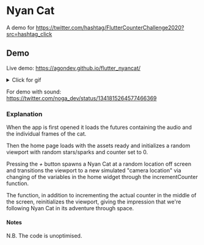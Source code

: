 # Nyan Cat

A demo for https://twitter.com/hashtag/FlutterCounterChallenge2020?src=hashtag_click

## Demo

Live demo: https://agondev.github.io/flutter_nyancat/

<details>
<summary>Click for gif</summary>
  
![gif with no sound](https://github.com/agondev/flutter_nyancat/blob/master/demo/ex.gif)
</details>

For demo with sound: https://twitter.com/noga_dev/status/1341815264577466369

### Explanation

When the app is first opened it loads the futures containing the audio and the individual frames of the cat.

Then the home page loads with the assets ready and initializes a random viewport with random stars/sparks and counter set to 0.

Pressing the _+_ button spawns a Nyan Cat at a random location off screen and transitions the viewport to a new simulated "camera location" via changing of the variables in the home widget through the incrementCounter function.

The function, in addition to incrementing the actual counter in the middle of the screen, reinitializes the viewport, giving the impression that we're following Nyan Cat in its adventure through space.

#### Notes

N.B. The code is unoptimised.
